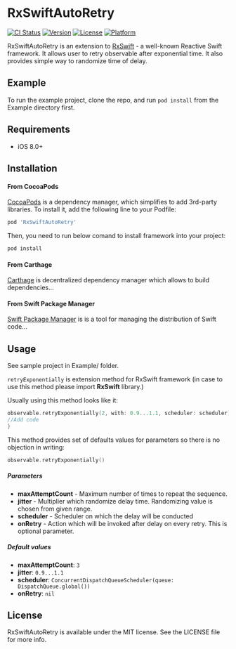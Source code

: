 # RxSwiftAutoRetry

[![CI Status](https://img.shields.io/travis/kbujak/RxSwiftAutoRetry.svg?style=flat)](https://travis-ci.org/kbujak/RxSwiftAutoRetry)
[![Version](https://img.shields.io/cocoapods/v/RxSwiftAutoRetry.svg?style=flat)](https://cocoapods.org/pods/RxSwiftAutoRetry)
[![License](https://img.shields.io/cocoapods/l/RxSwiftAutoRetry.svg?style=flat)](https://cocoapods.org/pods/RxSwiftAutoRetry)
[![Platform](https://img.shields.io/cocoapods/p/RxSwiftAutoRetry.svg?style=flat)](https://cocoapods.org/pods/RxSwiftAutoRetry)

RxSwiftAutoRetry is an extension to [RxSwift](https://github.com/ReactiveX/RxSwift) - a well-known Reactive Swift framework.
It allows user to retry observable after exponential time. It also provides simple way to randomize time of delay.

## Example

To run the example project, clone the repo, and run `pod install` from the Example directory first.

## Requirements
* iOS 8.0+
## Installation
#### From CocoaPods
[CocoaPods](https://cocoapods.org)  is a dependency manager, which simplifies to add 3rd-party libraries. To install it, add the following line to your Podfile:

```ruby
pod 'RxSwiftAutoRetry'
```
Then, you need to run below comand to install framework into your project:
```ruby
pod install
```

#### From Carthage
[Carthage](https://github.com/Carthage/Carthage) is decentralized dependency manager which allows to build dependencies...

#### From Swift Package Manager
[Swift Package Manager](https://swift.org/package-manager/) is is a tool for managing the distribution of Swift code...
## Usage
See sample project in Example/ folder.

`retryExponentially` is extension method for RxSwift framework (in case to use this method please import **RxSwift** library.)

Usually using this method looks like it:
```Swift
observable.retryExponentially(2, with: 0.9...1.1, scheduler: scheduler) { error in
//Add code
}
```

This method provides set of defaults values for parameters so there is no objection in writing:
```Swift
observable.retryExponentially()
```

##### Parameters
* **maxAttemptCount** - Maximum number of times to repeat the sequence.
* **jitter** - Multiplier which randomize delay time. Randomizing value is chosen from given range.
* **scheduler** - Scheduler on which the delay will be conducted
* **onRetry** - Action which will be invoked after delay on every retry. This is optional parameter.

##### Default values
* **maxAttemptCount**:  `3`
* **jitter**: `0.9...1.1`
* **scheduler**: `ConcurrentDispatchQueueScheduler(queue: DispatchQueue.global())`
* **onRetry**: `nil`
## License

RxSwiftAutoRetry is available under the MIT license. See the LICENSE file for more info.
